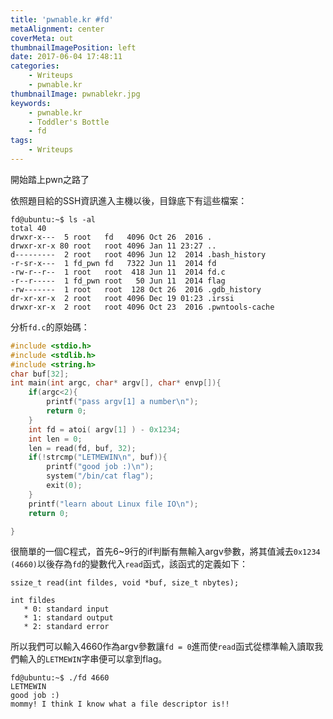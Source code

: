 ```yaml
---
title: 'pwnable.kr #fd'
metaAlignment: center
coverMeta: out
thumbnailImagePosition: left
date: 2017-06-04 17:48:11
categories:
	- Writeups
	- pwnable.kr
thumbnailImage: pwnablekr.jpg
keywords:
    - pwnable.kr
    - Toddler's Bottle
    - fd
tags:
    - Writeups
---
```

開始踏上pwn之路了
<!-- more -->

依照題目給的SSH資訊進入主機以後，目錄底下有這些檔案：
```
fd@ubuntu:~$ ls -al
total 40
drwxr-x---  5 root   fd   4096 Oct 26  2016 .
drwxr-xr-x 80 root   root 4096 Jan 11 23:27 ..
d---------  2 root   root 4096 Jun 12  2014 .bash_history
-r-sr-x---  1 fd_pwn fd   7322 Jun 11  2014 fd
-rw-r--r--  1 root   root  418 Jun 11  2014 fd.c
-r--r-----  1 fd_pwn root   50 Jun 11  2014 flag
-rw-------  1 root   root  128 Oct 26  2016 .gdb_history
dr-xr-xr-x  2 root   root 4096 Dec 19 01:23 .irssi
drwxr-xr-x  2 root   root 4096 Oct 23  2016 .pwntools-cache
```

分析`fd.c`的原始碼：
```c
#include <stdio.h>
#include <stdlib.h>
#include <string.h>
char buf[32];
int main(int argc, char* argv[], char* envp[]){
	if(argc<2){
		printf("pass argv[1] a number\n");
		return 0;
	}
	int fd = atoi( argv[1] ) - 0x1234;
	int len = 0;
	len = read(fd, buf, 32);
	if(!strcmp("LETMEWIN\n", buf)){
		printf("good job :)\n");
		system("/bin/cat flag");
		exit(0);
	}
	printf("learn about Linux file IO\n");
	return 0;

}
```

很簡單的一個C程式，首先6~9行的if判斷有無輸入argv參數，將其值減去`0x1234 (4660)`以後存為`fd`的變數代入`read`函式，該函式的定義如下：
```
ssize_t read(int fildes, void *buf, size_t nbytes);

int fildes
   * 0: standard input
   * 1: standard output
   * 2: standard error
```

所以我們可以輸入4660作為argv參數讓`fd = 0`進而使`read`函式從標準輸入讀取我們輸入的`LETMEWIN`字串便可以拿到flag。
```
fd@ubuntu:~$ ./fd 4660
LETMEWIN
good job :)
mommy! I think I know what a file descriptor is!!
```